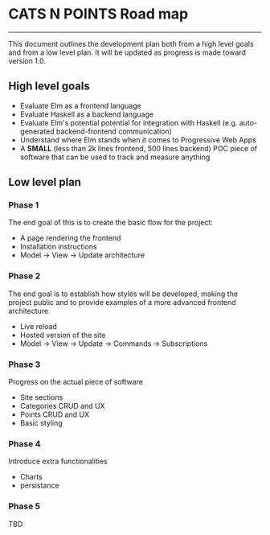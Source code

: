 # CATS N POINTS Road map

-----------------------

This document outlines the development plan both from a high level goals and from a low level plan. It will be updated as progress is made toward version 1.0.

## High level goals

* Evaluate Elm as a frontend language
* Evaluate Haskell as a backend language
* Evaluate Elm's potential potential for integration with Haskell (e.g. auto-generated backend-frontend communication)
* Understand where Elm stands when it comes to Progressive Web Apps
* A **SMALL** (less than 2k lines frontend, 500 lines backend) POC piece of software that can be used to track and measure anything

## Low level plan

### Phase 1

The end goal of this is to create the basic flow for the project:

* A page rendering the frontend
* Installation instructions
* Model -> View -> Update architecture

### Phase 2

The end goal is to establish how styles will be developed, making the project public and to  provide examples of a more advanced frontend architecture

* Live reload
* Hosted version of the site
* Model -> View -> Update -> Commands -> Subscriptions

### Phase 3

Progress on the actual piece of software

* Site sections
* Categories CRUD and UX
* Points CRUD and UX
* Basic styling

### Phase 4

Introduce extra functionalities

* Charts
* persistance

### Phase 5

 TBD
